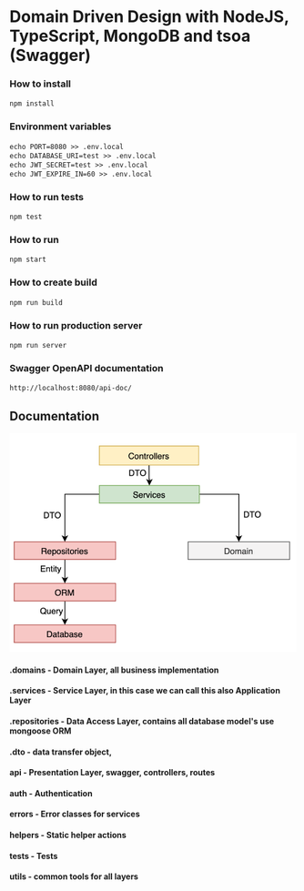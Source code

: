 # Domain Driven Design with NodeJS, TypeScript, MongoDB and tsoa (Swagger)

### How to install

    npm install
    
### Environment variables

    echo PORT=8080 >> .env.local
    echo DATABASE_URI=test >> .env.local
    echo JWT_SECRET=test >> .env.local
    echo JWT_EXPIRE_IN=60 >> .env.local

### How to run tests

    npm test
    
### How to run

    npm start
    
### How to create build

    npm run build
    
### How to run production server

    npm run server
    
### Swagger OpenAPI documentation

    http://localhost:8080/api-doc/

## Documentation

![Screenshot](diagram.png)

#### .domains - Domain Layer, all business implementation

#### .services - Service Layer, in this case we can call this also Application Layer

#### .repositories - Data Access Layer, contains all database model's use mongoose ORM

#### .dto - data transfer object,  

#### api - Presentation Layer, swagger, controllers, routes 

#### auth - Authentication

#### errors - Error classes for services

#### helpers - Static helper actions

#### tests - Tests

#### utils - common tools for all layers
